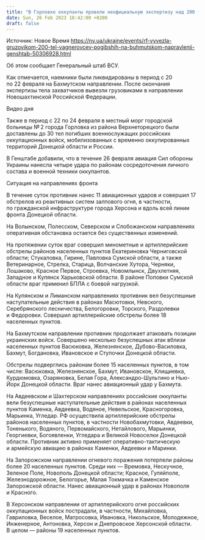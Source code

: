 ```yaml
---
title: "В Горловке оккупанты провели неофициальную экспертизу над 200 телами вагнеровцев и вывезли их грузовиком в РФ — Генштаб"
date: Sun, 26 Feb 2023 18:42:00 +0200
draft: false
---
```

Источник: Новое Время https://nv.ua/ukraine/events/rf-vyvezla-gruzovikom-200-tel-vagnerovcev-pogibshih-na-buhmutskom-napravlenii-genshtab-50306928.html


Об этом сообщает Генеральный штаб ВСУ.

 Как отмечается, наемники были ликвидированы в период с 20 по 22 февраля на Бахмутском направлении. После окончания экспертизы тела захватчиков вывезли грузовиками в направлении Новошахтинской Российской Федерации.

  Видео дня   

 Также в период с 22 по 24 февраля в местный морг городской больницы № 2 города Горловка из района Верхнеторецкого были доставлены до 30 тел погибших военнослужащих российских оккупационных войск, мобилизованных с временно оккупированных территорий Донецкой области и России.

 В Генштабе добавили, что в течение 26 февраля авиация Сил обороны Украины нанесла четыре удара по районам сосредоточения личного состава и военной техники оккупантов.

 Ситуация на направлениях фронта

 В течение суток противник нанес 11 авиационных ударов и совершил 17 обстрелов из реактивных систем залпового огня, в частности, по гражданской инфраструктуре города Херсона и вдоль всей линии фронта Донецкой области.

 На Волынском, Полесском, Северском и Слобожанском направлениях оперативная обстановка остается без существенных изменений.

 На протяжении суток враг совершил минометные и артиллерийские обстрелы районов населенных пунктов Екатериновка Черниговской области; Стукаловка, Гирине, Павловка Сумской области, а также Ветеринарное, Стрелка, Старица, Волчанские Хутора, Черняки, Лошаково, Красное Первое, Строевка, Новомлынск, Двухлетняя, Западное и Купянск Харьковской области. В районе Поповки Сумской области враг применил БПЛА с боевой нагрузкой.

 На Купянском и Лиманском направлениях противник вел безуспешные наступательные действия в районах Масютовки, Невского, Серебрянского лесничества, Белогоровки, Торского, Раздолевки и Федоровки. Совершил артиллерийские обстрелы более 18 населенных пунктов.

 На Бахмутском направлении противник продолжает атаковать позиции украинских войск. Совершено несколько безуспешных атак вблизи населенных пунктов Васюковка, Железнянское, Дубово-Василовка, Бахмут, Богдановка, Ивановское и Ступочки Донецкой области.

 Обстрелы подверглись районам более 15 населенных пунктов, в том числе: Васюковка, Железнянское, Бахмут, Ивановское, Клищиевка, Курдюмовка, Озаряновка, Белая Гора, Александро-Шультино и Нью-Йорк Донецкой области. Враг нанес авиационный удар у Бахмута.

 На Авдеевском и Шахтерском направлениях российские оккупанты вели безуспешные наступательные действия в районах населенных пунктов Каменка, Авдеевка, Водяное, Невельское, Красногоровка, Марьинка, Угледар. РФ осуществила артиллерийские обстрелы районов населенных пунктов, в частности Новобахмутовки, Авдеевки, Тоненького, Водяного, Первомайского, Нетайлового, Марьинки, Георгиевки, Богоявленки, Угледара и Великой Новоселки Донецкой области. Противник активно применяет оперативно-тактическую и армейскую авиацию в районах Каменки, Авдеевки и Маринки.

 На Запорожском направлении огневого поражения потерпели районы более 20 населенных пунктов. Среди них — Времовка, Нескучное, Зеленое Поле, Новополь Донецкой области; Красное, Гуляйполе, Железнодорожное, Белогорье, Малая Токмачка и Каменское Запорожской области. Нанес авиационный удар в районах Новополя и Красного.

 В Херсонском направлении от артиллерийского огня российских оккупационных войск пострадали, в частности, Михайловка, Гавриловка, Веселое, Матросовка, Ивановка, Никольское, Молодежное, Инженерное, Антоновка, Херсон и Днепровское Херсонской области. В целом — районы 19 населенных пунктов.
